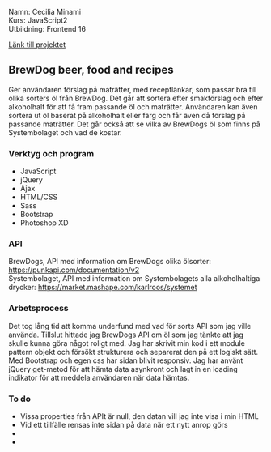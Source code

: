 Namn: Cecilia Minami  
Kurs: JavaScript2  
Utbildning: Frontend 16

[Länk till projektet](https://cillami.github.io/biiru/index.html)

## BrewDog beer, food and recipes

Ger användaren förslag på maträtter, med receptlänkar, som passar bra till olika sorters öl från BrewDog. 
Det går att sortera efter smakförslag och efter alkoholhalt för att få fram passande öl och maträtter. Användaren kan även sortera ut öl baserat
på alkoholhalt eller färg och får även då förslag på passande maträtter. Det går också att se vilka av BrewDogs öl som finns på Systembolaget och vad de kostar. 

### Verktyg och program
* JavaScript
* jQuery 
* Ajax
* HTML/CSS 
* Sass
* Bootstrap
* Photoshop XD

### API

BrewDogs, API med information om BrewDogs olika ölsorter: https://punkapi.com/documentation/v2  
Systembolaget, API med information om Systembolagets alla alkoholhaltiga drycker: https://market.mashape.com/karlroos/systemet

### Arbetsprocess

Det tog lång tid att komma underfund med vad för sorts API som jag ville använda. Tillslut hittade jag BrewDogs API om öl som jag tänkte att jag skulle kunna göra något roligt med. Jag har skrivit min kod i ett module pattern objekt och försökt strukturera och separerat den på ett logiskt sätt. Med Bootstrap och egen css har sidan blivit responsiv. Jag har använt jQuery get-metod för att hämta data asynkront och lagt in en loading indikator för att meddela användaren när data hämtas. 

### To do
* Vissa properties från APIt är null, den datan vill jag inte visa i min HTML
* Vid ett tillfälle rensas inte sidan på data när ett nytt anrop görs
* 
* 
